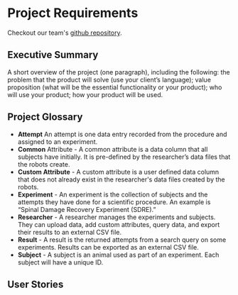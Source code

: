 # Project Requirements

Checkout our team's [github repository](https://github.com/UAlberta-CMPUT401/communakit).

## Executive Summary

A short overview of the project (one paragraph), including the following: the problem that the product will solve (use your client’s language); value proposition (what will be the essential functionality or your product); who will use your product; how your product will be used.

## Project Glossary

- **Attempt** An attempt is one data entry recorded from the procedure and assigned to an experiment.
- **Common** Attribute - A common attribute is a data column that all subjects have initially. It is pre-defined by the researcher’s data files that the robots create.
- **Custom Attribute** - A custom attribute is a user defined data column that does not already exist in the researcher's data files created by the robots.
- **Experiment** - An experiment is the collection of subjects and the attempts they have done for a scientific procedure. An example is “Spinal Damage Recovery Experiment (SDRE).”
- **Researcher** - A researcher manages the experiments and subjects. They can upload data, add custom attributes, query data, and export their results to an external CSV file.
- **Result** - A result is the returned attempts from a search query on some experiments. Results can be exported as an external CSV file.
- **Subject** - A subject is an animal used as part of an experiment. Each subject will have a unique ID.

## User Stories

